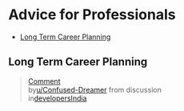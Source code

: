 <!-- omit from toc -->
# Advice for Professionals

- [Long Term Career Planning](#long-term-career-planning)


## Long Term Career Planning

<blockquote class="reddit-embed-bq" data-embed-showtitle="true" data-embed-context="1" data-embed-depth="2" data-embed-height="712"><a href="https://www.reddit.com/r/developersIndia/comments/18ma6fw/comment/ke4fl3a/">Comment</a><br> by<a href="https://www.reddit.com/user/Confused-Dreamer/">u/Confused-Dreamer</a> from discussion<a href="https://www.reddit.com/r/developersIndia/comments/18ma6fw/what_is_the_future_of_people_in_the_tech_sector/"></a><br> in<a href="https://www.reddit.com/r/developersIndia/">developersIndia</a></blockquote><script async="" src="https://embed.reddit.com/widgets.js" charset="UTF-8"></script>